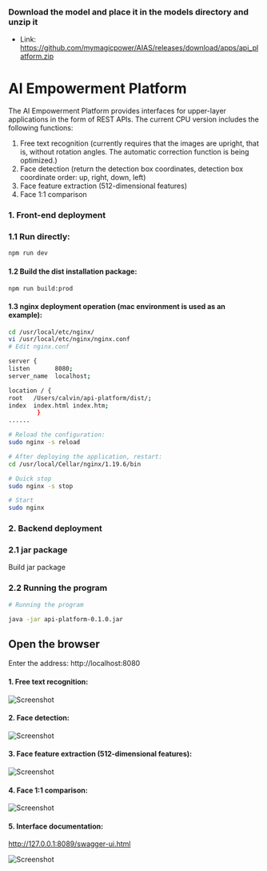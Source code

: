 
### Download the model and place it in the models directory and unzip it
- Link: https://github.com/mymagicpower/AIAS/releases/download/apps/api_platform.zip

# AI Empowerment Platform

The AI Empowerment Platform provides interfaces for upper-layer applications in the form of REST APIs.
The current CPU version includes the following functions:

1. Free text recognition (currently requires that the images are upright, that is, without rotation angles. The automatic correction function is being optimized.)
2. Face detection (return the detection box coordinates, detection box coordinate order: up, right, down, left)
3. Face feature extraction (512-dimensional features)
4. Face 1:1 comparison

### 1. Front-end deployment

### 1.1 Run directly:
```bash
npm run dev
```

#### 1.2 Build the dist installation package:
```bash
npm run build:prod
```

#### 1.3 nginx deployment operation (mac environment is used as an example):
```bash
cd /usr/local/etc/nginx/
vi /usr/local/etc/nginx/nginx.conf
# Edit nginx.conf

server {
listen       8080;
server_name  localhost;

location / {
root   /Users/calvin/api-platform/dist/;
index  index.html index.htm;
        }
......

# Reload the configuration:
sudo nginx -s reload

# After deploying the application, restart:
cd /usr/local/Cellar/nginx/1.19.6/bin

# Quick stop
sudo nginx -s stop

# Start
sudo nginx
```

### 2. Backend deployment

### 2.1 jar package

Build jar package

### 2.2 Running the program
```bash
# Running the program

java -jar api-platform-0.1.0.jar
```

## Open the browser

Enter the address: http://localhost:8080

#### 1. Free text recognition:
![Screenshot](https://aias-home.oss-cn-beijing.aliyuncs.com/AIAS/ai_platform/images/ocr.png)

#### 2. Face detection:
![Screenshot](https://aias-home.oss-cn-beijing.aliyuncs.com/AIAS/ai_platform/images/face_detect.png)

#### 3. Face feature extraction (512-dimensional features):
![Screenshot](https://aias-home.oss-cn-beijing.aliyuncs.com/AIAS/ai_platform/images/face_feature.png)
  
#### 4. Face 1:1 comparison:
![Screenshot](https://aias-home.oss-cn-beijing.aliyuncs.com/AIAS/ai_platform/images/face_comare.png)
  
#### 5. Interface documentation:
http://127.0.0.1:8089/swagger-ui.html
  
![Screenshot](https://aias-home.oss-cn-beijing.aliyuncs.com/AIAS/ai_platform/images/swagger.png)
